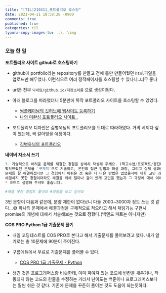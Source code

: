 ```yaml
---
title: "[TIL]210411_포트폴리오 호스팅"
date: 2021-04-11 18:58:28 -0900
comments: true
published: true
categories: til
typora-copy-images-to: ..\..\img
---
```


### 오늘 한 일

**포트폴리오 사이트 github로 호스팅하기**

- github에 portfolio라는 repository를 만들고 전에 틀만 만들어뒀던 `html`파일을 업로드만 해두었다. 이런식으로 여러 정적페이지를 호스팅할 수 있다니..너무 좋다
- url은 전부 `닉네임/github.io/저장소이름` 으로 생성이된다.
- 아래 블로그를 따라했더니 5분만에 뚝딱 포트폴리오 사이트를 호스팅할 수 있었다.
  - [씸플레이님의 깃허브에 웹사이트 등록하기](https://ssimplay.tistory.com/11)
  - [나의 미완성 포트폴리오 사이트..](https://jinjungs.github.io/portfolio/)

- 포트폴리오 디자인은 김병욱님의 포트폴리오를 토대로 따라하였다. 거의 베끼다 싶이 했는데, 싹 갈아엎을 예정이다.
  - [김병욱님의 포트폴리오](https://deaguowl.github.io/)



**네이버 자소서 쓰기**

```python
3. 기술적으로 어려운 문제를 해결한 경험을 상세히 작성해 주세요. (학교수업/프로젝트/경진대회/대외활동 등)
맞닥뜨렸던 문제를 '구체적'으로 기술하고, 본인의 접근 방법과 해결 과정, 그리고 실제 결과를 '상세히' 기술해 주세요.
문제를 잘 해결하셨다면 그 경험에서 아쉬운 점 혹은 더 나은 방법은 없었을지에 대한 고민 과정을 함께 작성해 주세요.
해결하지 못한 경험이더라도 해결을 위해 얼마나 깊이 있게 고민을 했는지 그 과정에 대해 이야기해 주세요.
* 코드로 설명해 주셔도 좋습니다.

#해결 못한 경험도 좋아요 #과정을 보고 싶어요
```

3번 문항이 다음과 같은데, 분량 제한이 없다보니 다들 2000~3000자 정도 쓰는 것 같다...😅 하나의 문제에서 해결과정을 구체적으로 적으라고 해서 채팅기능 구현시 promise의 개념에 대해서 서술해보는 것으로 정했다.(백엔드 파트는 아니지만)



**COS PRO Python 1급 기출문제 풀기**

- 내일 코딩테스트를 COS PRO로 본다고 해서 기출문제를 풀어보려고 했다. 내가 알기로는 총 10문제에 90분이 주어진다.

- 구름에듀에서 무료로 기출문제를 풀어볼 수 있다.
  - [COS PRO 1급 기출문제 - Python](https://bit.ly/3wNngpu)

- 생긴 것은 프로그래머스랑 비슷한데, 이미 짜여져 있는 코드에 빈칸을 채우거나, 작동되지 않는 코드의 한줄을 수정하는 거라서 난이도는 백준이나 프로그래머스보다는 훨씬 쉬운 것 같다. 기존에 문제를 꾸준히 풀어본 것도 도움이 되는듯하다.

